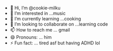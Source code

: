 - 👋 Hi, I’m @cookie-milku
- 👀 I’m interested in ...music
- 🌱 I’m currently learning ...cooking
- 💞️ I’m looking to collaborate on ...learning code
- 📫 How to reach me ... gmail
- 😄 Pronouns: ... him
- ⚡ Fun fact: ... tired asf but having ADHD lol

<!---
cookie-milku/cookie-milku is a ✨ special ✨ repository because its `README.md` (this file) appears on your GitHub profile.
You can click the Preview link to take a look at your changes.
--->
